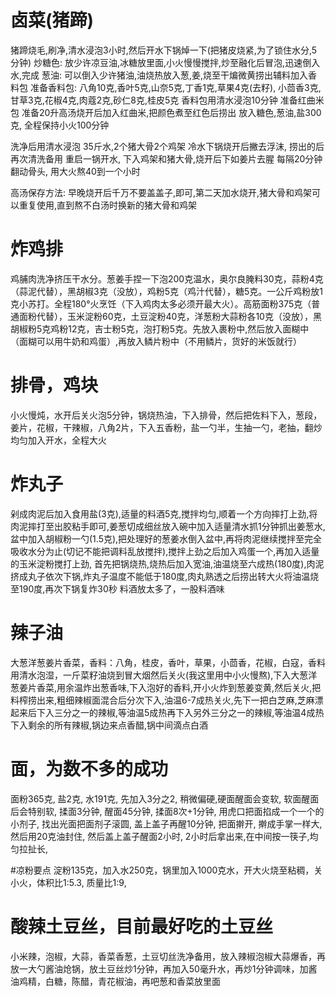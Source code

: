# 卤菜(猪蹄)
猪蹄烧毛,刷净,清水浸泡3小时,然后开水下锅焯一下(把猪皮烧紧,为了锁住水分,5分钟)
炒糖色: 放少许凉豆油,冰糖放里面,小火慢慢搅拌,炒至融化后冒泡,迅速倒入水,完成
葱油: 可以倒入少许猪油,油烧热放入葱,姜,烧至干煸微黄捞出辅料加入香料包
准备香料包: 八角10克,香叶5克,山奈5克,丁香1克,草果4克(去籽), 小茴香3克, 甘草3克,花椒4克,肉蔻2克,砂仁8克,桂皮5克
香料包用清水浸泡10分钟
准备红曲米包
准备20升高汤烧开后加入红曲米,把颜色煮至红色后捞出
放入糖色,葱油,盐300克,
全程保持小火100分钟

洗净后用清水浸泡
35斤水,2个猪大骨2个鸡架
冷水下锅烧开后撇去浮沫, 捞出的后再次清洗备用
重启一锅开水, 下入鸡架和猪大骨,烧开后下如姜片去腥
每隔20分钟翻动骨头, 用大火熬40到一个小时

高汤保存方法: 早晚烧开后千万不要盖盖子,即可,第二天加水烧开,猪大骨和鸡架可以重复使用,直到熬不白汤时换新的猪大骨和鸡架



# 炸鸡排
鸡脯肉洗净挤压干水分。葱姜手捏一下泡200克温水，奥尔良腌料30克，蒜粉4克（蒜泥代替），黑胡椒3克（没放），鸡粉5克（鸡汁代替），糖5克。一公斤鸡粉放1克小苏打。全程180°火烹饪（下入鸡肉太多必须开最大火）。高筋面粉375克（普通面粉代替），玉米淀粉60克，土豆淀粉40克，洋葱粉大蒜粉各10克（没放），黑胡椒粉5克鸡粉12克，吉士粉5克，泡打粉5克。先放入裹粉中,然后放入面糊中（面糊可以用牛奶和鸡蛋）,再放入鳞片粉中（不用鳞片，货好的米饭就行）


# 排骨，鸡块
小火慢炖，水开后关火泡5分钟，锅烧热油，下入排骨，然后把佐料下入，葱段，姜片，花椒，干辣椒，八角2片，下入五香粉，盐一勺半，生抽一勺，老抽，翻炒均匀加入开水，全程大火

# 炸丸子
剁成肉泥后加入食用盐(3克),适量的料酒5克,搅拌均匀,顺着一个方向摔打上劲,将肉泥摔打至出胶粘手即可,姜葱切成细丝放入碗中加入适量清水抓1分钟抓出姜葱水,盆中加入胡椒粉一勺(1.5克),把处理好的葱姜水倒入盆中,再将肉泥继续搅拌至完全吸收水分为止(切记不能把调料乱放搅拌),搅拌上劲之后加入鸡蛋一个,再加入适量的玉米淀粉搅打上劲,
首先把锅烧热,烧热后加入宽油,油温烧至六成热(180度),肉泥挤成丸子依次下锅,炸丸子温度不能低于180度,肉丸熟透之后捞出转大火将油温烧至190度,再次下锅复炸30秒
料酒放太多了，一股料酒味
# 辣子油

大葱洋葱姜片香菜，香料：八角，桂皮，香叶，草果，小茴香，花椒，白寇，香料用清水泡湿，一斤菜籽油烧到冒大烟然后关火(我这里用中小火慢熬),下入大葱洋葱姜片香菜,用余温炸出葱香味,下入泡好的香料,开小火炸到葱姜变黄,然后关火,把料榨捞出来,粗细辣椒面混合后分次下入,油温6-7成热关火,先下一把白芝麻,芝麻漂起来后下入三分之一的辣椒,等油温5成热再下入另外三分之一的辣椒,等油温4成热下入剩余的所有辣椒,锅边来点香醋,锅中间滴点白酒
# 面，为数不多的成功
面粉365克, 盐2克, 水191克, 先加入3分之2, 稍微偏硬,硬面醒面会变软, 软面醒面后会特别软, 揉面3分钟, 醒面45分钟, 揉面8次+1分钟, 用虎口把面掐成一个一个的小剂子, 找出光面把面剂子滚圆, 盖上盖子再醒10分钟, 把面擀开, 擀成手掌一样大,然后用20克油封住, 然后盖上盖子醒面2小时, 2小时后拿出来,在中间按一筷子,均匀拉扯长,


#凉粉要点
淀粉135克，加入水250克，锅里加入1000克水，开大火烧至粘稠，关小火，体积比1:5.3, 质量比1:9,


# 酸辣土豆丝，目前最好吃的土豆丝
小米辣，泡椒，大蒜，香菜香葱，土豆切丝洗净备用，放入辣椒泡椒大蒜爆香，再放一大勺酱油炝锅，放土豆丝炒1分钟，再加入50毫升水，再炒1分钟调味，加酱油鸡精，白糖，陈醋，青花椒油，再吧葱和香菜放里面

